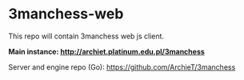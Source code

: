 # 3manchess-web

This repo will contain 3manchess web js client.

**Main instance: http://archiet.platinum.edu.pl/3manchess**

Server and engine repo (Go): https://github.com/ArchieT/3manchess
